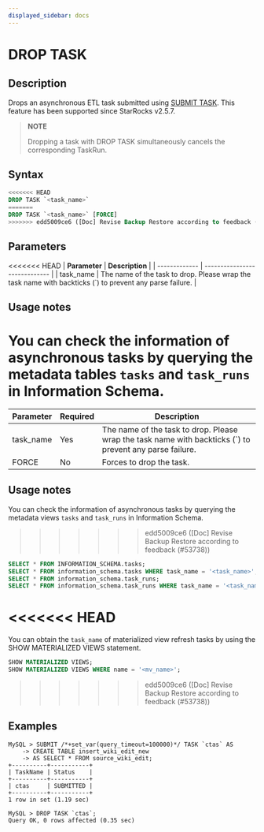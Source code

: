 ```yaml
---
displayed_sidebar: docs
---
```


# DROP TASK

## Description

Drops an asynchronous ETL task submitted using [SUBMIT TASK](SUBMIT_TASK.md). This feature has been supported since StarRocks v2.5.7.

> **NOTE**
>
> Dropping a task with DROP TASK simultaneously cancels the corresponding TaskRun.

## Syntax

```SQL
<<<<<<< HEAD
DROP TASK `<task_name>`
=======
DROP TASK `<task_name>` [FORCE]
>>>>>>> edd5009ce6 ([Doc] Revise Backup Restore according to feedback (#53738))
```

## Parameters

<<<<<<< HEAD
| **Parameter** | **Description**               |
| ------------- | ----------------------------- |
| task_name     | The name of the task to drop. Please wrap the task name with backticks (`) to prevent any parse failure. |

## Usage notes

You can check the information of asynchronous tasks by querying the metadata tables `tasks` and `task_runs` in Information Schema.
=======
| **Parameter** | **Required** | **Description**               |
| ------------- | ------------ | ----------------------------- |
| task_name     | Yes          | The name of the task to drop. Please wrap the task name with backticks (`) to prevent any parse failure. |
| FORCE         | No           | Forces to drop the task. |

## Usage notes

You can check the information of asynchronous tasks by querying the metadata views `tasks` and `task_runs` in Information Schema.
>>>>>>> edd5009ce6 ([Doc] Revise Backup Restore according to feedback (#53738))

```SQL
SELECT * FROM INFORMATION_SCHEMA.tasks;
SELECT * FROM information_schema.tasks WHERE task_name = '<task_name>';
SELECT * FROM information_schema.task_runs;
SELECT * FROM information_schema.task_runs WHERE task_name = '<task_name>';
```

<<<<<<< HEAD
=======
You can obtain the `task_name` of materialized view refresh tasks by using the SHOW MATERIALIZED VIEWS statement.

```SQL
SHOW MATERIALIZED VIEWS;
SHOW MATERIALIZED VIEWS WHERE name = '<mv_name>';
```

>>>>>>> edd5009ce6 ([Doc] Revise Backup Restore according to feedback (#53738))
## Examples

```Plain
MySQL > SUBMIT /*+set_var(query_timeout=100000)*/ TASK `ctas` AS
    -> CREATE TABLE insert_wiki_edit_new
    -> AS SELECT * FROM source_wiki_edit;
+----------+-----------+
| TaskName | Status    |
+----------+-----------+
| ctas     | SUBMITTED |
+----------+-----------+
1 row in set (1.19 sec)

MySQL > DROP TASK `ctas`;
Query OK, 0 rows affected (0.35 sec)
```
